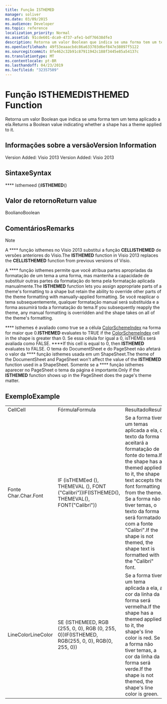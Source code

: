 ```yaml
---
title: Função ISTHEMED
manager: soliver
ms.date: 03/09/2015
ms.audience: Developer
ms.topic: reference
localization_priority: Normal
ms.assetid: 91cde601-dca9-4737-afe1-bdf76638dfe3
description: Retorna um valor Boolean que indica se uma forma tem um tema aplicado a ela.
ms.openlocfilehash: 49f53eaaacbdc86a633703d6ef847e38097f5122
ms.sourcegitcommit: 8fe462c32b91c87911942c188f3445e85a54137c
ms.translationtype: MT
ms.contentlocale: pt-BR
ms.lasthandoff: 04/23/2019
ms.locfileid: "32357509"
---
```

# <a name="isthemed-function"></a><span data-ttu-id="78ef1-103">Função ISTHEMED</span><span class="sxs-lookup"><span data-stu-id="78ef1-103">ISTHEMED Function</span></span>

<span data-ttu-id="78ef1-104">Retorna um valor Boolean que indica se uma forma tem um tema aplicado a ela.</span><span class="sxs-lookup"><span data-stu-id="78ef1-104">Returns a Boolean value indicating whether a shape has a theme applied to it.</span></span> 
  
## <a name="version-information"></a><span data-ttu-id="78ef1-105">Informações sobre a versão</span><span class="sxs-lookup"><span data-stu-id="78ef1-105">Version Information</span></span>

<span data-ttu-id="78ef1-106">Version Added: Visio 2013
</span><span class="sxs-lookup"><span data-stu-id="78ef1-106">Version Added: Visio 2013</span></span> 
  
## <a name="syntax"></a><span data-ttu-id="78ef1-107">Sintaxe</span><span class="sxs-lookup"><span data-stu-id="78ef1-107">Syntax</span></span>

 <span data-ttu-id="78ef1-108">\*\*\*\* Isthemeed ()</span><span class="sxs-lookup"><span data-stu-id="78ef1-108">**ISTHEMED**()</span></span>
  
## <a name="return-value"></a><span data-ttu-id="78ef1-109">Valor de retorno</span><span class="sxs-lookup"><span data-stu-id="78ef1-109">Return value</span></span>

<span data-ttu-id="78ef1-110">Booliano</span><span class="sxs-lookup"><span data-stu-id="78ef1-110">Boolean</span></span>
  
## <a name="remarks"></a><span data-ttu-id="78ef1-111">Comentários</span><span class="sxs-lookup"><span data-stu-id="78ef1-111">Remarks</span></span>

> [!NOTE]
> <span data-ttu-id="78ef1-112">A \*\*\*\* função isthemes no Visio 2013 substitui a função **CELLISTHEMED** de versões anteriores do Visio.</span><span class="sxs-lookup"><span data-stu-id="78ef1-112">The **ISTHEMED** function in Visio 2013 replaces the **CELLISTHEMED** function from previous versions of Visio.</span></span> 
  
<span data-ttu-id="78ef1-113">A \*\*\*\* função isthemes permite que você atribua partes apropriadas da formatação de um tema a uma forma, mas mantenha a capacidade de substituir outras partes da formatação do tema pela formatação aplicada manualmente.</span><span class="sxs-lookup"><span data-stu-id="78ef1-113">The **ISTHEMED** function lets you assign appropriate parts of a theme's formatting to a shape but retain the ability to override other parts of the theme formatting with manually-applied formatting.</span></span> <span data-ttu-id="78ef1-114">Se você reaplicar o tema subsequentemente, qualquer formatação manual será substituída e a forma assumirá toda a formatação do tema.</span><span class="sxs-lookup"><span data-stu-id="78ef1-114">If you subsequently reapply the theme, any manual formatting is overridden and the shape takes on all of the theme's formatting.</span></span> 
  
 <span data-ttu-id="78ef1-115">\*\*\*\* Isthemes é avaliado como true se a célula [ColorSchemeIndex](colorschemeindex-cell-theme-properties-section.md) na forma for maior que 0.</span><span class="sxs-lookup"><span data-stu-id="78ef1-115">**ISTHEMED** evaluates to TRUE if the [ColorSchemeIndex](colorschemeindex-cell-theme-properties-section.md) cell in the shape is greater than 0.</span></span> <span data-ttu-id="78ef1-116">Se essa célula for igual a 0, isTHEMEs será avaliada como FALSE. \*\*\*\*</span><span class="sxs-lookup"><span data-stu-id="78ef1-116">If this cell is equal to 0, then **ISTHEMED** evaluates to FALSE.</span></span> <span data-ttu-id="78ef1-117">O tema do DocumentSheet e do PageSheet não afetará o valor da \*\*\*\* função isthemes usada em um ShapeSheet.</span><span class="sxs-lookup"><span data-stu-id="78ef1-117">The theme of the DocumentSheet and PageSheet won't affect the value of the **ISTHEMED** function used in a ShapeSheet.</span></span> <span data-ttu-id="78ef1-118">Somente se a \*\*\*\* função isthemes aparecer no PageSheet o tema da página é importante.</span><span class="sxs-lookup"><span data-stu-id="78ef1-118">Only if the **ISTHEMED** function shows up in the PageSheet does the page's theme matter.</span></span> 
  
## <a name="example"></a><span data-ttu-id="78ef1-119">Exemplo</span><span class="sxs-lookup"><span data-stu-id="78ef1-119">Example</span></span>

||||
|:-----|:-----|:-----|
|<span data-ttu-id="78ef1-120">Cell</span><span class="sxs-lookup"><span data-stu-id="78ef1-120">Cell</span></span>  <br/> |<span data-ttu-id="78ef1-121">Fórmula</span><span class="sxs-lookup"><span data-stu-id="78ef1-121">Formula</span></span>  <br/> |<span data-ttu-id="78ef1-122">Resultado</span><span class="sxs-lookup"><span data-stu-id="78ef1-122">Result</span></span>  <br/> |
|<span data-ttu-id="78ef1-123">Fonte Char.</span><span class="sxs-lookup"><span data-stu-id="78ef1-123">Char.Font</span></span>  <br/> |<span data-ttu-id="78ef1-124">IF (isTHEMEed (), THEMEVAL (), FONT ("Calibri"))</span><span class="sxs-lookup"><span data-stu-id="78ef1-124">IF(ISTHEMED(), THEMEVAL(), FONT("Calibri"))</span></span>  <br/> |<span data-ttu-id="78ef1-125">Se a forma tiver um temas aplicada a ela, o texto da forma aceitará a formatação de fonte do tema.</span><span class="sxs-lookup"><span data-stu-id="78ef1-125">If the shape has a themed applied to it, the shape text accepts the font formatting from the theme.</span></span> <span data-ttu-id="78ef1-126">Se a forma não tiver temas, o texto da forma será formatado com a fonte "Calibri".</span><span class="sxs-lookup"><span data-stu-id="78ef1-126">If the shape is not themed, the shape text is formatted with the "Calibri" font.</span></span>  <br/> |
|<span data-ttu-id="78ef1-127">LineColor</span><span class="sxs-lookup"><span data-stu-id="78ef1-127">LineColor</span></span>  <br/> |<span data-ttu-id="78ef1-128">SE (ISTHEMEED, RGB (255, 0, 0), RGB (0, 255, 0))</span><span class="sxs-lookup"><span data-stu-id="78ef1-128">IF(ISTHEMED, RGB(255, 0, 0), RGB(0, 255, 0))</span></span>  <br/> |<span data-ttu-id="78ef1-129">Se a forma tiver um tema aplicada a ela, a cor da linha da forma será vermelha.</span><span class="sxs-lookup"><span data-stu-id="78ef1-129">If the shape has a themed applied to it, the shape's line color is red.</span></span> <span data-ttu-id="78ef1-130">Se a forma não tiver temas, a cor da linha da forma será verde.</span><span class="sxs-lookup"><span data-stu-id="78ef1-130">If the shape is not themed, the shape's line color is green.</span></span>  <br/> |
   

